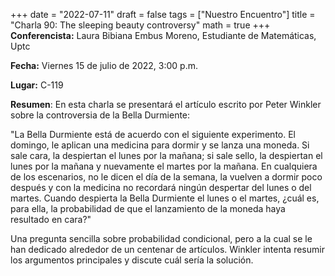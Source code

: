 +++
date  = "2022-07-11"
draft = false
tags  = ["Nuestro Encuentro"]
title = "Charla 90: The sleeping beauty controversy"
math  = true
+++
**Conferencista:** Laura Bibiana Embus Moreno, Estudiante de Matemáticas, Uptc

**Fecha:** Viernes 15 de julio de 2022, 3:00 p.m.

**Lugar:** C-119 

**Resumen**: En esta charla se presentará el artículo escrito por Peter Winkler sobre la controversia de la Bella Durmiente: 

"La Bella Durmiente está de acuerdo con el siguiente experimento. El domingo, le aplican una medicina para dormir y se lanza una moneda. Si sale cara, la despiertan el lunes por la mañana; si sale sello, la despiertan el lunes por la mañana y nuevamente el martes por la mañana. En cualquiera de los escenarios, no le dicen el día de la semana, la vuelven a dormir poco después y con la medicina no recordará ningún despertar del lunes o del martes. Cuando despierta la Bella Durmiente el lunes o el martes, ¿cuál es, para ella, la probabilidad de que el lanzamiento de la moneda haya resultado en cara?" 

Una pregunta sencilla sobre probabilidad condicional, pero a la cual se le han dedicado alrededor de un centenar de artículos. Winkler intenta resumir los argumentos principales y discute cuál sería la solución. 

